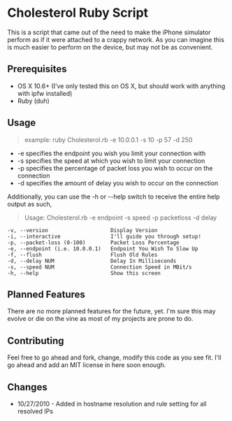 Cholesterol Ruby Script
=============================

This is a script that came out of the need to make the iPhone simulator perform as if it were attached to a crappy network. As you can imagine this is much easier to perform on the device, but may not be as convenient. 

Prerequisites
-------------
 * OS X 10.6+ (I've only tested this on OS X, but should work with anything with ipfw installed)
 * Ruby (duh)
 
Usage
-----
 >example: ruby Cholesterol.rb -e 10.0.0.1 -s 10 -p 57 -d 250

 * -e specifies the endpoint you wish you limit your connection with
 * -s specifies the speed at which you wish to limit your connection
 * -p specifies the percentage of packet loss you wish to occur on the connection
 * -d specifies the amount of delay you wish to occur on the connection

Additionally, you can use the -h or --help switch to receive the entire help output as such, 
>Usage: Cholesterol.rb -e endpoint -s speed -p packetloss -d delay

>   
	-v, --version                    Display Version
    -i, --interactive                I'll guide you through setup!
    -p, --packet-loss (0-100)        Packet Loss Percentage
    -e, --endpoint (i.e. 10.0.0.1)   Endpoint You Wish To Slow Up
    -f, --flush                      Flush Old Rules
    -d, --delay NUM                  Delay In Milliseconds
    -s, --speed NUM                  Connection Speed in MBit/s
    -h, --help                       Show this screen

Planned Features
----------------
 There are no more planned features for the future, yet. I'm sure this may evolve or die on the vine as most of my projects are prone to do.

Contributing
------------
 Feel free to go ahead and fork, change, modify this code as you see fit. I'll go ahead and add an MIT license in here soon enough.

Changes
-------

* 10/27/2010 - Added in hostname resolution and rule setting for all resolved IPs